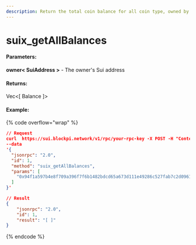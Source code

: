 ```yaml
---
description: Return the total coin balance for all coin type, owned by the address owner.
---
```


# suix\_getAllBalances

#### **Parameters:**

**owner< SuiAddress >** - The owner's Sui address

#### **Returns:**

Vec<\[ Balance ]>

#### Example:

{% code overflow="wrap" %}
```json
// Request
curl  https://sui.blockpi.network/v1/rpc/your-rpc-key -X POST -H "Content-Type: application/json" 
--data 
'{
  "jsonrpc": "2.0",
  "id": 1,
  "method": "suix_getAllBalances",
  "params": [
    "0x94f1a597b4e8f709a396f7f6b1482bdcd65a673d111e49286c527fab7c2d0961"
  ]
}'

// Result
{
    "jsonrpc": "2.0",
    "id": 1,
    "result": "[ ]"
}
```
{% endcode %}
